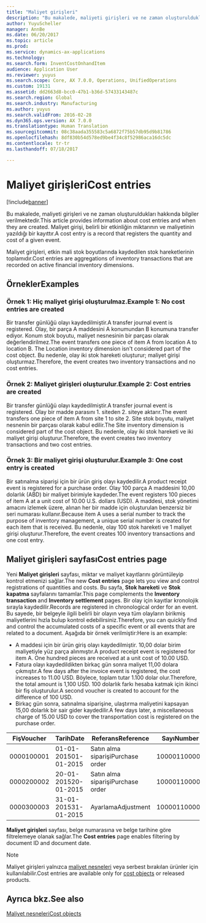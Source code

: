 ```yaml
---
title: "Maliyet girişleri"
description: "Bu makalede, maliyeti girişleri ve ne zaman oluşturuldukları hakkında bilgiler verilmektedir. Maliyet girişi, belirli bir etkinliğin miktarının ve maliyetinin yazıldığı bir kayıttır."
author: YuyuScheller
manager: AnnBe
ms.date: 06/20/2017
ms.topic: article
ms.prod: 
ms.service: dynamics-ax-applications
ms.technology: 
ms.search.form: InventCostOnhandItem
audience: Application User
ms.reviewer: yuyus
ms.search.scope: Core, AX 7.0.0, Operations, UnifiedOperations
ms.custom: 19131
ms.assetid: dd2663d8-bcc0-47b1-b36d-57433143487c
ms.search.region: Global
ms.search.industry: Manufacturing
ms.author: yuyus
ms.search.validFrom: 2016-02-28
ms.dyn365.ops.version: AX 7.0.0
ms.translationtype: Human Translation
ms.sourcegitcommit: 08c38aada355583c5a6872f75b57db95d9b81786
ms.openlocfilehash: 8df830b54d578ed9be4f34c8f52986aca16dc5dc
ms.contentlocale: tr-tr
ms.lasthandoff: 07/18/2017

---
```


# <a name="cost-entries"></a><span data-ttu-id="1fa6a-104">Maliyet girişleri</span><span class="sxs-lookup"><span data-stu-id="1fa6a-104">Cost entries</span></span>

[!include[banner](../includes/banner.md)]


<span data-ttu-id="1fa6a-105">Bu makalede, maliyeti girişleri ve ne zaman oluşturuldukları hakkında bilgiler verilmektedir.</span><span class="sxs-lookup"><span data-stu-id="1fa6a-105">This article provides information about cost entries and when they are created.</span></span> <span data-ttu-id="1fa6a-106">Maliyet girişi, belirli bir etkinliğin miktarının ve maliyetinin yazıldığı bir kayıttır.</span><span class="sxs-lookup"><span data-stu-id="1fa6a-106">A cost entry is a record that registers the quantity and cost of a given event.</span></span>

<span data-ttu-id="1fa6a-107">Maliyet girişleri, etkin mali stok boyutlarında kaydedilen stok hareketlerinin toplamıdır.</span><span class="sxs-lookup"><span data-stu-id="1fa6a-107">Cost entries are aggregations of inventory transactions that are recorded on active financial inventory dimensions.</span></span>

## <a name="examples"></a><span data-ttu-id="1fa6a-108">Örnekler</span><span class="sxs-lookup"><span data-stu-id="1fa6a-108">Examples</span></span>
### <a name="example-1-no-cost-entries-are-created"></a><span data-ttu-id="1fa6a-109">Örnek 1: Hiç maliyet girişi oluşturulmaz.</span><span class="sxs-lookup"><span data-stu-id="1fa6a-109">Example 1: No cost entries are created</span></span>

<span data-ttu-id="1fa6a-110">Bir transfer günlüğü olayı kaydedilmiştir.</span><span class="sxs-lookup"><span data-stu-id="1fa6a-110">A transfer journal event is registered.</span></span> <span data-ttu-id="1fa6a-111">Olay, bir parça A maddesini A konumundan B konumuna transfer ediyor. Konum stok boyutu, maliyet nesnesinin bir parçası olarak değerlendirilmez.</span><span class="sxs-lookup"><span data-stu-id="1fa6a-111">The event transfers one piece of item A from location A to location B. The Location inventory dimension isn't considered part of the cost object.</span></span> <span data-ttu-id="1fa6a-112">Bu nedenle, olay iki stok hareketi oluşturur; maliyet girişi oluşturmaz.</span><span class="sxs-lookup"><span data-stu-id="1fa6a-112">Therefore, the event creates two inventory transactions and no cost entries.</span></span>

### <a name="example-2-cost-entries-are-created"></a><span data-ttu-id="1fa6a-113">Örnek 2: Maliyet girişleri oluşturulur.</span><span class="sxs-lookup"><span data-stu-id="1fa6a-113">Example 2: Cost entries are created</span></span>

<span data-ttu-id="1fa6a-114">Bir transfer günlüğü olayı kaydedilmiştir.</span><span class="sxs-lookup"><span data-stu-id="1fa6a-114">A transfer journal event is registered.</span></span> <span data-ttu-id="1fa6a-115">Olay bir madde parasını 1. siteden 2. siteye aktarır.</span><span class="sxs-lookup"><span data-stu-id="1fa6a-115">The event transfers one piece of item A from site 1 to site 2.</span></span> <span data-ttu-id="1fa6a-116">Site stok boyutu, maliyet nesnenin bir parçası olarak kabul edilir.</span><span class="sxs-lookup"><span data-stu-id="1fa6a-116">The Site inventory dimension is considered part of the cost object.</span></span> <span data-ttu-id="1fa6a-117">Bu nedenle, olay iki stok hareketi ve iki maliyet girişi oluşturur.</span><span class="sxs-lookup"><span data-stu-id="1fa6a-117">Therefore, the event creates two inventory transactions and two cost entries.</span></span>

### <a name="example-3-one-cost-entry-is-created"></a><span data-ttu-id="1fa6a-118">Örnek 3: Bir maliyet girişi oluşturulur.</span><span class="sxs-lookup"><span data-stu-id="1fa6a-118">Example 3: One cost entry is created</span></span>

<span data-ttu-id="1fa6a-119">Bir satınalma siparişi için bir ürün giriş olayı kaydedilir.</span><span class="sxs-lookup"><span data-stu-id="1fa6a-119">A product receipt event is registered for a purchase order.</span></span> <span data-ttu-id="1fa6a-120">Olay 100 parça A maddesini 10,00 dolarlık (ABD) bir maliyet birimiyle kaydeder.</span><span class="sxs-lookup"><span data-stu-id="1fa6a-120">The event registers 100 pieces of item A at a unit cost of 10.00 U.S. dollars (USD).</span></span> <span data-ttu-id="1fa6a-121">A maddesi, stok yönetimi amacını izlemek üzere, alınan her bir madde için oluşturulan benzersiz bir seri numarası kullanır.</span><span class="sxs-lookup"><span data-stu-id="1fa6a-121">Because item A uses a serial number to track the purpose of inventory management, a unique serial number is created for each item that is received.</span></span> <span data-ttu-id="1fa6a-122">Bu nedenle, olay 100 stok hareketi ve 1 maliyet girişi oluşturur.</span><span class="sxs-lookup"><span data-stu-id="1fa6a-122">Therefore, the event creates 100 inventory transactions and one cost entry.</span></span>

## <a name="cost-entries-page"></a><span data-ttu-id="1fa6a-123">Maliyet girişleri sayfası</span><span class="sxs-lookup"><span data-stu-id="1fa6a-123">Cost entries page</span></span>
<span data-ttu-id="1fa6a-124">Yeni **Maliyet girişleri** sayfası, miktar ve maliyet kayıtlarını görüntüleyip kontrol etmenizi sağlar.</span><span class="sxs-lookup"><span data-stu-id="1fa6a-124">The new **Cost entries** page lets you view and control registrations of quantities and costs.</span></span> <span data-ttu-id="1fa6a-125">Bu sayfa, **Stok hareketi** ve **Stok kapatma** sayfalarını tamamlar.</span><span class="sxs-lookup"><span data-stu-id="1fa6a-125">This page complements the **Inventory transaction** and **Inventory settlement** pages.</span></span> <span data-ttu-id="1fa6a-126">Bir olay için kayıtlar kronolojik sırayla kaydedilir.</span><span class="sxs-lookup"><span data-stu-id="1fa6a-126">Records are registered in chronological order for an event.</span></span> <span data-ttu-id="1fa6a-127">Bu sayede, bir belgeyle ilgili belirli bir olayın veya tüm olayların birikmiş maliyetlerini hızla bulup kontrol edebilirsiniz.</span><span class="sxs-lookup"><span data-stu-id="1fa6a-127">Therefore, you can quickly find and control the accumulated costs of a specific event or all events that are related to a document.</span></span> <span data-ttu-id="1fa6a-128">Aşağıda bir örnek verilmiştir:</span><span class="sxs-lookup"><span data-stu-id="1fa6a-128">Here is an example:</span></span>

-   <span data-ttu-id="1fa6a-129">A maddesi için bir ürün giriş olayı kaydedilmiştir. 10,00 dolar birim maliyetiyle yüz parça alınmıştır.</span><span class="sxs-lookup"><span data-stu-id="1fa6a-129">A product receipt event is registered for item A. One hundred pieces are received at a unit cost of 10.00 USD.</span></span>
-   <span data-ttu-id="1fa6a-130">Fatura olayı kaydedildikten birkaç gün sonra maliyet 11,00 dolara çıkmıştır.</span><span class="sxs-lookup"><span data-stu-id="1fa6a-130">A few days after the invoice event is registered, the cost increases to 11.00 USD.</span></span> <span data-ttu-id="1fa6a-131">Böylece, toplam tutar 1.100 dolar olur.</span><span class="sxs-lookup"><span data-stu-id="1fa6a-131">Therefore, the total amount is 1,100 USD.</span></span> <span data-ttu-id="1fa6a-132">100 dolarlık farkı hesaba katmak için ikinci bir fiş oluşturulur.</span><span class="sxs-lookup"><span data-stu-id="1fa6a-132">A second voucher is created to account for the difference of 100 USD.</span></span>
-   <span data-ttu-id="1fa6a-133">Birkaç gün sonra, satınalma siparişine, ulaştırma maliyetini kapsayan 15,00 dolarlık bir sair gider kaydedilir.</span><span class="sxs-lookup"><span data-stu-id="1fa6a-133">A few days later, a miscellaneous charge of 15.00 USD to cover the transportation cost is registered on the purchase order.</span></span>

| <span data-ttu-id="1fa6a-134">Fiş</span><span class="sxs-lookup"><span data-stu-id="1fa6a-134">Voucher</span></span> | <span data-ttu-id="1fa6a-135">Tarih</span><span class="sxs-lookup"><span data-stu-id="1fa6a-135">Date</span></span>       | <span data-ttu-id="1fa6a-136">Referans</span><span class="sxs-lookup"><span data-stu-id="1fa6a-136">Reference</span></span>      | <span data-ttu-id="1fa6a-137">Sayı</span><span class="sxs-lookup"><span data-stu-id="1fa6a-137">Number</span></span> | <span data-ttu-id="1fa6a-138">Lot kodu</span><span class="sxs-lookup"><span data-stu-id="1fa6a-138">Lot ID</span></span>  | <span data-ttu-id="1fa6a-139">Miktar</span><span class="sxs-lookup"><span data-stu-id="1fa6a-139">Quantity</span></span> | <span data-ttu-id="1fa6a-140">Tutar</span><span class="sxs-lookup"><span data-stu-id="1fa6a-140">Amount</span></span>  |
|---------|------------|----------------|--------|---------|---------------|----|
| <span data-ttu-id="1fa6a-141">00001</span><span class="sxs-lookup"><span data-stu-id="1fa6a-141">00001</span></span>   | <span data-ttu-id="1fa6a-142">01-01-2015</span><span class="sxs-lookup"><span data-stu-id="1fa6a-142">01-01-2015</span></span> | <span data-ttu-id="1fa6a-143">Satın alma siparişi</span><span class="sxs-lookup"><span data-stu-id="1fa6a-143">Purchase order</span></span> | <span data-ttu-id="1fa6a-144">100001</span><span class="sxs-lookup"><span data-stu-id="1fa6a-144">100001</span></span> | <span data-ttu-id="1fa6a-145">0000101</span><span class="sxs-lookup"><span data-stu-id="1fa6a-145">0000101</span></span> | <span data-ttu-id="1fa6a-146">100,00</span><span class="sxs-lookup"><span data-stu-id="1fa6a-146">100.00</span></span>   | <span data-ttu-id="1fa6a-147">1000,00</span><span class="sxs-lookup"><span data-stu-id="1fa6a-147">1000.00</span></span> |
| <span data-ttu-id="1fa6a-148">00002</span><span class="sxs-lookup"><span data-stu-id="1fa6a-148">00002</span></span>   | <span data-ttu-id="1fa6a-149">20-01-2015</span><span class="sxs-lookup"><span data-stu-id="1fa6a-149">20-01-2015</span></span> | <span data-ttu-id="1fa6a-150">Satın alma siparişi</span><span class="sxs-lookup"><span data-stu-id="1fa6a-150">Purchase order</span></span> | <span data-ttu-id="1fa6a-151">100001</span><span class="sxs-lookup"><span data-stu-id="1fa6a-151">100001</span></span> | <span data-ttu-id="1fa6a-152">0000101</span><span class="sxs-lookup"><span data-stu-id="1fa6a-152">0000101</span></span> |          | <span data-ttu-id="1fa6a-153">100,00</span><span class="sxs-lookup"><span data-stu-id="1fa6a-153">100.00</span></span>  |
| <span data-ttu-id="1fa6a-154">00003</span><span class="sxs-lookup"><span data-stu-id="1fa6a-154">00003</span></span>   | <span data-ttu-id="1fa6a-155">31-01-2015</span><span class="sxs-lookup"><span data-stu-id="1fa6a-155">31-01-2015</span></span> | <span data-ttu-id="1fa6a-156">Ayarlama</span><span class="sxs-lookup"><span data-stu-id="1fa6a-156">Adjustment</span></span>     | <span data-ttu-id="1fa6a-157">100001</span><span class="sxs-lookup"><span data-stu-id="1fa6a-157">100001</span></span> | <span data-ttu-id="1fa6a-158">0000101</span><span class="sxs-lookup"><span data-stu-id="1fa6a-158">0000101</span></span> |          | <span data-ttu-id="1fa6a-159">15,00</span><span class="sxs-lookup"><span data-stu-id="1fa6a-159">15.00</span></span>   |

<span data-ttu-id="1fa6a-160">**Maliyet girişleri** sayfası, belge numarasına ve belge tarihine göre filtrelemeye olanak sağlar.</span><span class="sxs-lookup"><span data-stu-id="1fa6a-160">The **Cost entries** page enables filtering by document ID and document date.</span></span> 

> [!NOTE]
> <span data-ttu-id="1fa6a-161">Maliyet girişleri yalnızca [maliyet nesneleri](cost-object.md) veya serbest bırakılan ürünler için kullanılabilir.</span><span class="sxs-lookup"><span data-stu-id="1fa6a-161">Cost entries are available only for [cost objects](cost-object.md) or released products.</span></span>

<a name="see-also"></a><span data-ttu-id="1fa6a-162">Ayrıca bkz.</span><span class="sxs-lookup"><span data-stu-id="1fa6a-162">See also</span></span>
--------

[<span data-ttu-id="1fa6a-163">Maliyet nesneleri</span><span class="sxs-lookup"><span data-stu-id="1fa6a-163">Cost objects</span></span>](cost-object.md)




